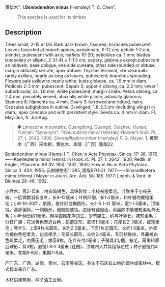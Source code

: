 黄梨木",
1.**Boniodendron minus** (Hemsley) T. C. Chen",

> This species is used for its timber.

## Description
Trees small, 2-15 m tall. Bark dark brown, fissured; branches pubescent. Leaves fascicled at branch apices, paripinnate, 9-12 cm; petiole 1-2 cm, slender, pubescent with axis; leaflets 10-20; petiolules ca. 1 mm; blades lanceolate or elliptic, 2-3(-4) × 1-1.5 cm, papery, glabrous except pubescent on midvein, base oblique, one side cuneate, other side rounded or obtuse, margin obtusely serrate, apex obtuse. Thyrses terminal, &lt;br clear=all&gt; rarely axillary, nearly as long as leaves, pubescent; branches spreading. Flowers pale yellow to nearly white; buds globose, ca. 1.5 mm in diam. Pedicels 2-3 mm, pubescent. Sepals 5; upper 4 oblong, ca. 2.2 mm; lower 1 suborbicular, ca. 1.6 mm, white pubescent, margin ciliate. Petals oblong, ca. 2.4 mm, pinnately veined, abaxially white pilose, adaxially glabrous. Stamens 8; filaments ca. 4 mm. Ovary 3-furrowed and ridged, hairy. Capsules subglobose in outline, 3-winged, 1.8-2.3 cm (including wings) in diam., apex concave and with persistent style. Seeds ca. 4 mm in diam. Fl. May-Jun, fr. Jul-Aug.

> ●  Limestone mountains. Guangdong, Guangxi, Guizhou, Hunan, Yunnan.
  "Synonym": "*Koelreuteria minor* Hemsley, Hooker’s Icon. Pl. 27: t. 2642. 1900; *Sinoradlkofera minor* (Hemsley) F. G. Meyer.
**1. 黄梨木（广西）采木树、黄达木、米琼（广西）图版22**

Boniodendron minus (Hemsl.) T. Chen in Acta Phytotax. Sinica. 17: 38. 1979——Koelreuteria minor Hemsl. in Hook. Ic. Pl. 27; t. 2642. 1900; Redlk. in Engler, Pflanzenr. 98 (IV. 165): 1332. 1933; How et Ho in Acta Phytotax. Sinica 3: 404. 1955; 云南植物志1: 285, 图版67(1-2). 1977——Sinoradlkofera minor (Hemsl.) Meyer in Journ. Arn. Arb. 58: 185. 1977; Leenh. & Vent. in Blumea 28: 46. 1982.

小乔木，高2-15米；树皮暗褐色，具纵裂纹；小枝被短柔毛。叶聚生于小枝先端，一回偶数羽状复叶，长9-12厘米；叶柄纤细，长1-2厘米，和叶轴均被短柔毛；小叶10-20片，纸质，披针形或椭圆形，长2-3 (-4) 厘米，宽1-1.5厘米，顶端钝，基部偏斜，一侧楔形，他侧圆或钝，边缘有钝锯齿，两面除中脉被短柔毛外无毛；小叶柄长约1毫米。聚伞圆锥花序顶生，少有腋生，约与叶等长，被短柔毛；分枝广展；花淡黄色至近白色；花蕾球形，直径1.5毫米；花梗长2-3毫米，被短柔毛；萼片5，上面4片长圆形，长约2.2毫米，下面1片近圆形，长约1.6毫米，外面均被白色短柔毛，边具缘毛；花瓣长圆形，长约2.4毫米，有羽状脉纹，外面被白色疏柔毛，内面无毛；雄蕊8枚，花丝长约4毫米；子房具3沟槽，被毛。蒴果轮廓近球形，具3翅，直径1.8-2.3厘米 (连翅)，顶端凹入并具宿存花柱；种子直径约4毫米。花期5-6月，果期7-8月。

产广东、广西，湖南、贵州、云南等省区。多生于石灰岩山地的疏林或密林中。模式标本采自广东。

木材供建筑用，种子油工业用。
